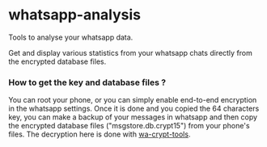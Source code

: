 # whatsapp-analysis
Tools to analyse your whatsapp data.

Get and display various statistics from your whatsapp chats directly from the encrypted database files.


### How to get the key and database files ?

You can root your phone, or you can simply enable end-to-end encryption in the whatsapp settings. 
Once it is done and you copied the 64 characters key, you can make a backup of your messages in whatsapp and then copy the encrypted database files ("msgstore.db.crypt15") from your phone's files.
The decryption here is done with [wa-crypt-tools](https://github.com/ElDavoo/wa-crypt-tools).
